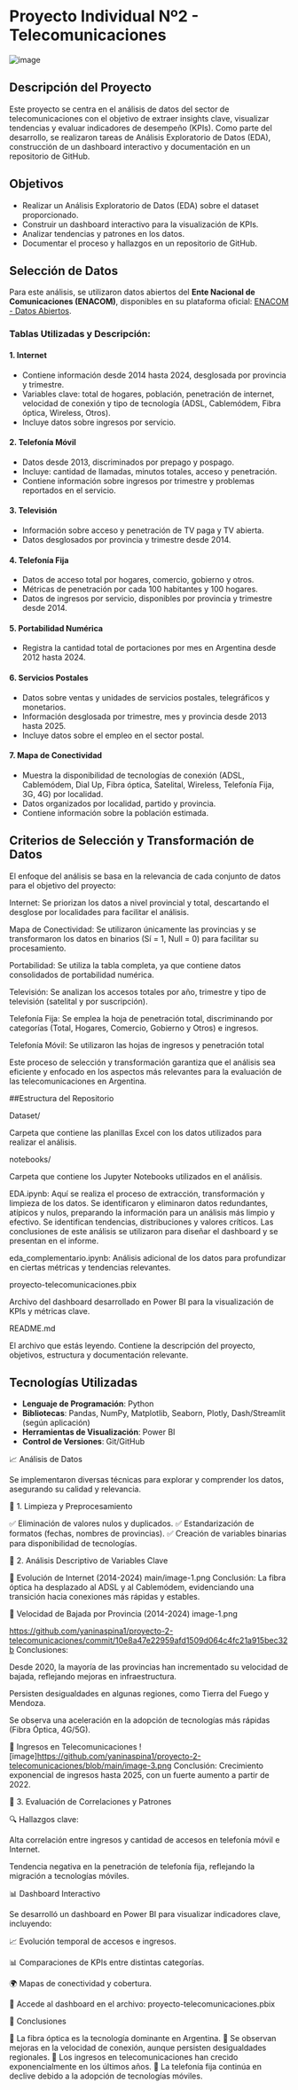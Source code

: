 # Proyecto Individual Nº2 - Telecomunicaciones

![image](https://github.com/user-attachments/assets/e018fdf8-3b05-4aba-9d7d-6456f423b1d0)

## Descripción del Proyecto
Este proyecto se centra en el análisis de datos del sector de telecomunicaciones con el objetivo de extraer insights clave, visualizar tendencias y evaluar indicadores de desempeño (KPIs). Como parte del desarrollo, se realizaron tareas de Análisis Exploratorio de Datos (EDA), construcción de un dashboard interactivo y documentación en un repositorio de GitHub.

## Objetivos
- Realizar un Análisis Exploratorio de Datos (EDA) sobre el dataset proporcionado.
- Construir un dashboard interactivo para la visualización de KPIs.
- Analizar tendencias y patrones en los datos.
- Documentar el proceso y hallazgos en un repositorio de GitHub.

## Selección de Datos
Para este análisis, se utilizaron datos abiertos del **Ente Nacional de Comunicaciones (ENACOM)**, disponibles en su plataforma oficial: [ENACOM - Datos Abiertos](https://indicadores.enacom.gob.ar/datos-abiertos-servicios).

### Tablas Utilizadas y Descripción:
#### 1. **Internet**
- Contiene información desde 2014 hasta 2024, desglosada por provincia y trimestre.
- Variables clave: total de hogares, población, penetración de internet, velocidad de conexión y tipo de tecnología (ADSL, Cablemódem, Fibra óptica, Wireless, Otros).
- Incluye datos sobre ingresos por servicio.

#### 2. **Telefonía Móvil**
- Datos desde 2013, discriminados por prepago y pospago.
- Incluye: cantidad de llamadas, minutos totales, acceso y penetración.
- Contiene información sobre ingresos por trimestre y problemas reportados en el servicio.

#### 3. **Televisión**
- Información sobre acceso y penetración de TV paga y TV abierta.
- Datos desglosados por provincia y trimestre desde 2014.

#### 4. **Telefonía Fija**
- Datos de acceso total por hogares, comercio, gobierno y otros.
- Métricas de penetración por cada 100 habitantes y 100 hogares.
- Datos de ingresos por servicio, disponibles por provincia y trimestre desde 2014.

#### 5. **Portabilidad Numérica**
- Registra la cantidad total de portaciones por mes en Argentina desde 2012 hasta 2024.

#### 6. **Servicios Postales**
- Datos sobre ventas y unidades de servicios postales, telegráficos y monetarios.
- Información desglosada por trimestre, mes y provincia desde 2013 hasta 2025.
- Incluye datos sobre el empleo en el sector postal.

#### 7. **Mapa de Conectividad**
- Muestra la disponibilidad de tecnologías de conexión (ADSL, Cablemódem, Dial Up, Fibra óptica, Satelital, Wireless, Telefonía Fija, 3G, 4G) por localidad.
- Datos organizados por localidad, partido y provincia.
- Contiene información sobre la población estimada.

## Criterios de Selección y Transformación de Datos

El enfoque del análisis se basa en la relevancia de cada conjunto de datos para el objetivo del proyecto:

Internet: Se priorizan los datos a nivel provincial y total, descartando el desglose por localidades para facilitar el análisis.

Mapa de Conectividad: Se utilizaron únicamente las provincias y se transformaron los datos en binarios (Sí = 1, Null = 0) para facilitar su procesamiento.

Portabilidad: Se utiliza la tabla completa, ya que contiene datos consolidados de portabilidad numérica.

Televisión: Se analizan los accesos totales por año, trimestre y tipo de televisión (satelital y por suscripción).

Telefonía Fija: Se emplea la hoja de penetración total, discriminando por categorías (Total, Hogares, Comercio, Gobierno y Otros) e ingresos.

Telefonía Móvil: Se utilizaron las hojas de ingresos y penetración total

Este proceso de selección y transformación garantiza que el análisis sea eficiente y enfocado en los aspectos más relevantes para la evaluación de las telecomunicaciones en Argentina.


##Estructura del Repositorio

Dataset/

Carpeta que contiene las planillas Excel con los datos utilizados para realizar el análisis.

notebooks/

Carpeta que contiene los Jupyter Notebooks utilizados en el análisis.

EDA.ipynb: Aquí se realiza el proceso de extracción, transformación y limpieza de los datos. Se identificaron y eliminaron datos redundantes, atípicos y nulos, preparando la información para un análisis más limpio y efectivo. Se identifican tendencias, distribuciones y valores críticos. Las conclusiones de este análisis se utilizaron para diseñar el dashboard y se presentan en el informe.

eda_complementario.ipynb: Análisis adicional de los datos para profundizar en ciertas métricas y tendencias relevantes.

proyecto-telecomunicaciones.pbix

Archivo del dashboard desarrollado en Power BI para la visualización de KPIs y métricas clave.

README.md

El archivo que estás leyendo. Contiene la descripción del proyecto, objetivos, estructura y documentación relevante.
## Tecnologías Utilizadas
- **Lenguaje de Programación**: Python
- **Bibliotecas**: Pandas, NumPy, Matplotlib, Seaborn, Plotly, Dash/Streamlit (según aplicación)
- **Herramientas de Visualización**: Power BI 
- **Control de Versiones**: Git/GitHub


📈 Análisis de Datos

Se implementaron diversas técnicas para explorar y comprender los datos, asegurando su calidad y relevancia.

🔹 1. Limpieza y Preprocesamiento

✅ Eliminación de valores nulos y duplicados.
✅ Estandarización de formatos (fechas, nombres de provincias).
✅ Creación de variables binarias para disponibilidad de tecnologías.

🔹 2. Análisis Descriptivo de Variables Clave

📌 Evolución de Internet (2014-2024)
main/image-1.png
Conclusión: La fibra óptica ha desplazado al ADSL y al Cablemódem, evidenciando una transición hacia conexiones más rápidas y estables.

📌 Velocidad de Bajada por Provincia (2014-2024)
image-1.png

https://github.com/yaninaspina1/proyecto-2-telecomunicaciones/commit/10e8a47e22959afd1509d064c4fc21a915bec32b
Conclusiones:

Desde 2020, la mayoría de las provincias han incrementado su velocidad de bajada, reflejando mejoras en infraestructura.

Persisten desigualdades en algunas regiones, como Tierra del Fuego y Mendoza.

Se observa una aceleración en la adopción de tecnologías más rápidas (Fibra Óptica, 4G/5G).

📌 Ingresos en Telecomunicaciones
![image]https://github.com/yaninaspina1/proyecto-2-telecomunicaciones/blob/main/image-3.png
Conclusión: Crecimiento exponencial de ingresos hasta 2025, con un fuerte aumento a partir de 2022.

🔹 3. Evaluación de Correlaciones y Patrones

🔍 Hallazgos clave:

Alta correlación entre ingresos y cantidad de accesos en telefonía móvil e Internet.

Tendencia negativa en la penetración de telefonía fija, reflejando la migración a tecnologías móviles.

📊 Dashboard Interactivo

Se desarrolló un dashboard en Power BI para visualizar indicadores clave, incluyendo:

📈 Evolución temporal de accesos e ingresos.

📊 Comparaciones de KPIs entre distintas categorías.

🌍 Mapas de conectividad y cobertura.

📌 Accede al dashboard en el archivo: proyecto-telecomunicaciones.pbix

📌 Conclusiones

🔹 La fibra óptica es la tecnología dominante en Argentina.
🔹 Se observan mejoras en la velocidad de conexión, aunque persisten desigualdades regionales.
🔹 Los ingresos en telecomunicaciones han crecido exponencialmente en los últimos años.
🔹 La telefonía fija continúa en declive debido a la adopción de tecnologías móviles.



